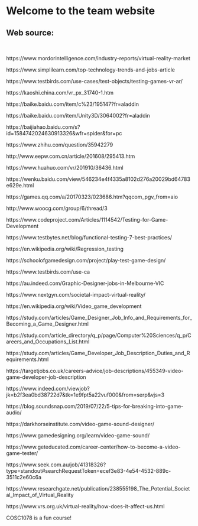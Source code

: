 <!DOCTYPE html>
<html>
  <head>
    <meta charset="UTF-8">
    <title>My COSC1078 Home Page</title>
  </head>
  <body>
    <h1>Welcome to the team website</h1>
    <h2>Web source:</h2>
        <br>
         <P>https://www.mordorintelligence.com/industry-reports/virtual-reality-market</P>
         <P>https://www.simplilearn.com/top-technology-trends-and-jobs-article</P>
         <P>https://www.testbirds.com/use-cases/test-objects/testing-games-vr-ar/</P>
         <P>https://kaoshi.china.com/vr_px_31740-1.htm</P>
         <P>https://baike.baidu.com/item/c%23/195147?fr=aladdin</P>
         <P>https://baike.baidu.com/item/Unity3D/3064002?fr=aladdin</P>
         <P>https://baijiahao.baidu.com/s?id=1584742024630913326&wfr=spider&for=pc</P>
         <P>https://www.zhihu.com/question/35942279</P>
         <P>http://www.eepw.com.cn/article/201608/295413.htm</P>
         <P>https://www.huahuo.com/vr/201910/36436.html</P>
         <P>https://wenku.baidu.com/view/546234e4f4335a8102d276a20029bd64783e629e.html</P>
         <P>https://games.qq.com/a/20170323/023686.htm?qqcom_pgv_from=aio</P>
         <P>http://www.woocg.com/group/6/thread/3</P>
         <P>https://www.codeproject.com/Articles/1114542/Testing-for-Game-Development</P>
         <P>https://www.testbytes.net/blog/functional-testing-7-best-practices/</P>
         <P>https://en.wikipedia.org/wiki/Regression_testing</P>
         <P>https://schoolofgamedesign.com/project/play-test-game-design/</P>
         <P>https://www.testbirds.com/use-ca</P>
         <p>https://au.indeed.com/Graphic-Designer-jobs-in-Melbourne-VIC</p>
         <p>https://www.nextgyn.com/societal-impact-virtual-reality/</p>
         <p>https://en.wikipedia.org/wiki/Video_game_development</p>
         <p>https://study.com/articles/Game_Designer_Job_Info_and_Requirements_for_Becoming_a_Game_Designer.html</p>
         <p>https://study.com/article_directory/q_p/page/Computer%20Sciences/q_p/Careers_and_Occupations_List.html</p>
         <p>https://study.com/articles/Game_Developer_Job_Description_Duties_and_Requirements.html</p>
         <p>https://targetjobs.co.uk/careers-advice/job-descriptions/455349-video-game-developer-job-description</p>
         <p>https://www.indeed.com/viewjob?jk=b2f3ea0bd38722d7&tk=1e9fpt5a22vuf000&from=serp&vjs=3</p>
         <p>https://blog.soundsnap.com/2019/07/22/5-tips-for-breaking-into-game-audio/</p>
         <p>https://darkhorseinstitute.com/video-game-sound-designer/</p>
         <p>https://www.gamedesigning.org/learn/video-game-sound/</p>
         <p>https://www.geteducated.com/career-center/how-to-become-a-video-game-tester/</p>
         <p>https://www.seek.com.au/job/41318326?type=standout#searchRequestToken=ecef3e83-4e54-4532-889c-3511c2e60c6a</p>
         <p>https://www.researchgate.net/publication/238555198_The_Potential_Societal_Impact_of_Virtual_Reality</p>
         <p>https://www.vrs.org.uk/virtual-reality/how-does-it-affect-us.html</p>
    <p>COSC1078 is a fun course!</p>
  </body>
</html>
